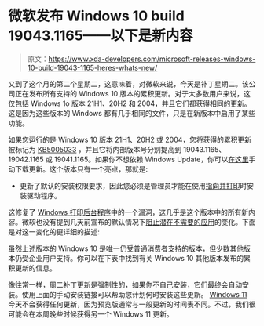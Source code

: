 # 微软发布 Windows 10 build 19043.1165——以下是新内容

> 原文：<https://www.xda-developers.com/microsoft-releases-windows-10-build-19043-1165-heres-whats-new/>

又到了这个月的第二个星期二，这意味着，对微软来说，今天是补丁星期二。该公司正在发布所有支持的 Windows 10 版本的累积更新。对于大多数用户来说，这仅包括 Windows 1o 版本 21H1、20H2 和 2004，并且它们都获得相同的更新。这是因为这些版本的 Windows 都有几乎相同的文件，只是在新版本中启用了某些功能。

如果您运行的是 Windows 10 版本 21H1、20H2 或 2004，您将获得的累积更新被标记为 [KB5005033](https://support.microsoft.com/en-us/help/5005033) ，并且它将内部版本号分别提高到 19043.1165、19042.1165 或 19041.1165。如果你不想依赖 Windows Update，你可以[在这里](https://www.catalog.update.microsoft.com/Search.aspx?q=5005033)手动下载更新。这个版本只有一个亮点，那就是:

*   更新了默认的安装权限要求，因此您必须是管理员才能在使用[指向并打印](https://docs.microsoft.com/en-us/windows-hardware/drivers/print/introduction-to-point-and-print)时安装驱动程序。

这修复了 [Windows 打印后台程序](https://www.xda-developers.com/print-spooler-vulnerability-found-windows/)中的一个漏洞，这几乎是这个版本中的所有新内容。微软也没有提到几天前宣布的默认情况下[阻止潜在不需要的应用](https://www.xda-developers.com/windows-10-will-automatically-block-unwanted-apps-later-this-month/)的变化。下面是对这一变化的更详细的描述:

虽然上述版本的 Windows 10 是唯一仍受普通消费者支持的版本，但少数其他版本仍受企业用户支持。你可以在下表中找到有关 Windows 10 其他版本发布的累积更新的信息。

像往常一样，周二补丁更新是强制性的，如果你不自己安装，它们最终会自动安装。使用上面的手动安装链接可以帮助您计划何时安装这些更新。 [Windows 11](https://www.xda-developers.com/windows-11/) 今天不会获得任何更新，因为预览版通常与一般更新的时间表不同。不过，我们很可能会在本周晚些时候获得另一个 Windows 11 更新。